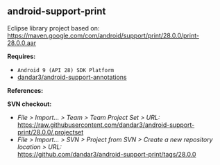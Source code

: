 ## android-support-print

Eclipse library project based on:<br/>
https://maven.google.com/com/android/support/print/28.0.0/print-28.0.0.aar

**Requires:**
- `Android 9 (API 28) SDK Platform`
- [dandar3/android-support-annotations](https://github.com/dandar3/android-support-annotations/tree/28.0.0)

**References:**


**SVN checkout:**
- _File > Import... > Team > Team Project Set > URL:_<br/>
  https://raw.githubusercontent.com/dandar3/android-support-print/28.0.0/.projectset
- _File > Import... > SVN > Project from SVN > Create a new repository location > URL:_<br/>
  https://github.com/dandar3/android-support-print/tags/28.0.0
